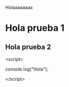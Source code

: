Holaaaaaaaa
  
<html>
<head>

<title>Majon</title>
  
<head>

<body>

<h1> Hola prueba 1 </h1>

<h2> Hola prueba 2 </h2>

<script\>
  
console.log("Hola");  

</script\>

<script type="text/javascript" src="./index.js" \></script\>

</body>
</html>
